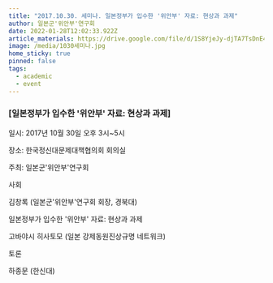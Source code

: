 ```yaml
---
title: "2017.10.30. 세미나. 일본정부가 입수한 '위안부' 자료: 현상과 과제"
author: 일본군'위안부'연구회
date: 2022-01-28T12:02:33.922Z
article_materials: https://drive.google.com/file/d/1S8YjeJy-djTA7TsDnE4GaoaEytykSooc/view?usp=sharing
image: /media/1030세미나.jpg
home_sticky: true
pinned: false
tags:
  - academic
  - event
---
```

### \[일본정부가 입수한 '위안부' 자료: 현상과 과제]

일시: 2017년 10월 30일 오후 3시~5시 

장소: 한국정신대문제대책협의회 회의실

주최: 일본군'위안부'연구회 



사회

김창록 (일본군'위안부'연구회 회장, 경북대)



일본정부가 입수한 '위안부' 자료: 현상과 과제

고바야시 히사토모 (일본 강제동원진상규명 네트워크)



토론

하종문 (한신대)
